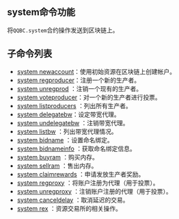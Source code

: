 ## system命令功能

将`QQBC.system`合约操作发送到区块链上。

## 子命令列表

- [system newaccount](system-newaccount.md)：使用初始资源在区块链上创建帐户。
- [system regproducer](system-regproducer.md)：注册一个新的生产者。
- [system unregprod](system-unregprod.md) ：注销一个现有的生产者。
- [system voteproducer](system-voteproducer.md)：对一个新的生产者进行投票。
- [system listproducers](system-listproducers.md) ：列出所有生产者。
- [system delegatebw](system-delegatebw.md)：设定带宽代理。
- [system undelegatebw](system-undelegatebw.md) ：注销带宽代理。
- [system listbw](system-listbw.md) ：列出带宽代理情况。
- [system bidname](system-bidname.md) ：设置命名绑定。
- [system bidnameinfo](system-bidnameinfo.md) ：获取命名绑定信息。
- [system buyram](system-buyram.md) ：购买内存。
- [system sellram](system-sellram.md) ：售出内存。 
- [system claimrewards](system-claimrewards.md) ：申请发放生产者奖励。
- [system regproxy](system-regproxy.md) ：将账户注册为代理（用于投票）。
- [system unregproxy](system-unregproxy.md) ：注销账户注册的代理（用于投票）。
- [system canceldelay](system-canceldelay.md) ：取消延迟的交易。
- [system rex](system-rex.md) ：资源交易所的相关操作。
